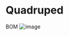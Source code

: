 # Quadruped

BOM
![image](https://user-images.githubusercontent.com/11693540/181497956-a645691c-be16-46a8-b174-bf5585b5cc09.png)

